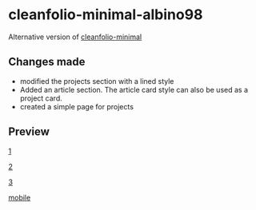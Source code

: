 # cleanfolio-minimal-albino98

Alternative version of [cleanfolio-minimal](https://github.com/rjshkhr/cleanfolio-minimal)

## Changes made

-  modified the projects section with a lined style
-  Added an article section. The article card style can also be used as a project card.
-  created a simple page for projects

## Preview

[1](1.png)

[2](2.png)

[3](3.png)

[mobile](4.png)
